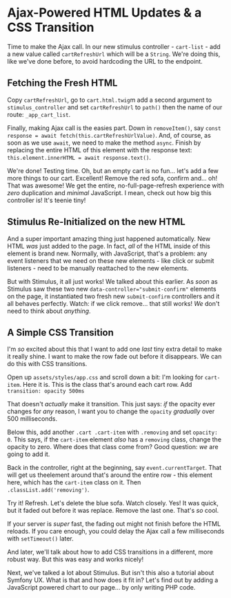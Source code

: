 # Ajax-Powered HTML Updates & a CSS Transition

Time to make the Ajax call. In our new stimulus controller - `cart-list` -
add a new value called `cartRefreshUrl` which will be a `String`. We're doing
this, like we've done before, to avoid hardcoding the URL to the endpoint.

## Fetching the Fresh HTML

Copy `cartRefreshUrl`, go to `cart.html.twig`m add a second argument to
`stimulus_controller` and set `cartRefreshUrl` to `path()` then the name of
our route: `_app_cart_list`.

Finally, making Ajax call is the easies part. Down in `removeItem()`, say
`const response = await fetch(this.cartRefreshUrlValue)`. And, of course, as soon
as we use `await`, we need to make the method `async`. Finish by replacing
the entire HTML of this element with the response text:
`this.element.innerHTML = await response.text()`.

We're done! Testing time. Oh, but an empty cart is no fun... let's add a few more
things to our cart. Excellent! Remove the red sofa, confirm and... oh! That was
awesome! We get the entire, no-full-page-refresh experience with *zero*
duplication and *minimal* JavaScript. I mean, check out how big this controller
is! It's teenie tiny!

## Stimulus Re-Initialized on the new HTML

And a super important amazing thing just happened automatically. New HTML *was*
just added to the page. In fact, *all* of the HTML inside of this element
is brand new. Normally, with JavaScript, that's a problem: any event listeners
that we need on these new elements - like click or submit listeners - need to
be manually reattached to the new elements.

But with Stimulus, it all just works! We talked about this earlier. As *soon* as
Stimulus saw these two new `data-controller="submit-confirm"` elements on the
page, it instantiated two fresh new `submit-confirm` controllers and it all
behaves perfectly. Watch: if we click remove... that still works! *We* don't
need to think about *anything*.

## A Simple CSS Transition

I'm *so* excited about this that I want to add one *last* tiny extra detail to
make it really shine. I want to make the row fade out before it disappears.
We can do this with CSS transitions.

Open up `assets/styles/app.css` and scroll down a bit: I'm looking for `cart-item`.
Here it is. This is the class that's around each cart row. Add
`transition: opacity 500ms`

That doesn't *actually* make it transition. This just says: *if* the opacity ever
changes for *any* reason, I want you to change the `opacity` *gradually* over 500
milliseconds.

Below this, add another `.cart .cart-item` with `.removing` and set `opacity: 0`.
This says, if the `cart-item` element *also* has a `removing` class, change the
opacity to zero. Where does that class come from? Good question: *we* are going
to add it.

Back in the controller, right at the beginning, say `event.currentTarget`. That
will get us theelement around that's around the entire row - this element here,
which has the `cart-item` class on it. Then `.classList.add('removing')`.

Try it! Refresh. Let's delete the blue sofa. Watch closely. Yes! It was quick,
but it faded out before it was replace. Remove the last one. That's *so* cool.

If your server is *super* fast, the fading out might not finish before the HTML
reloads. If you care enough, you could delay the Ajax call a few milliseconds with
`setTimeout()` later.

And later, we'll talk about how to add CSS transitions in a different, more
robust way. But this was easy and works nicely!

Next, we've talked a lot about Stimulus. But isn't this also a tutorial about
Symfony UX. What is that and how does it fit in? Let's find out by adding a
JavaScript powered chart to our page... by only writing PHP code.
